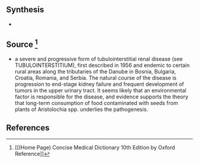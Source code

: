 ## Synthesis
- 
## Source [^1]
- a severe and progressive form of tubulointerstitial renal disease (see TUBULOINTERSTITIUM), first described in 1956 and endemic to certain rural areas along the tributaries of the Danube in Bosnia, Bulgaria, Croatia, Romania, and Serbia. The natural course of the disease is progression to end-stage kidney failure and frequent development of tumors in the upper urinary tract. It seems likely that an environmental factor is responsible for the disease, and evidence supports the theory that long-term consumption of food contaminated with seeds from plants of Aristolochia spp. underlies the pathogenesis.
## References

[^1]: [[(Home Page) Concise Medical Dictionary 10th Edition by Oxford Reference]]
